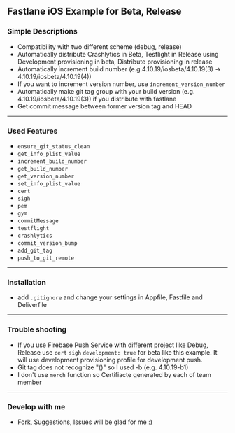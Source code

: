 ## Fastlane iOS Example for Beta, Release

### Simple Descriptions
* Compatibility with two different scheme (debug, release)
* Automatically distribute Crashlytics in Beta, Tesflight in Release using Development provisioning in beta, Distribute provisioning in release
* Automatically increment build number (e.g.4.10.19/iosbeta/4.10.19(3) -> 4.10.19/iosbeta/4.10.19(4))
* If you want to increment version number, use `increment_version_number`
* Automatically make git tag group with your build version (e.g. 4.10.19/iosbeta/4.10.19(3)) if you distribute with fastlane
* Get commit message between former version tag and HEAD

---
### Used Features
* `ensure_git_status_clean`
* `get_info_plist_value`
* `increment_build_number`
* `get_build_number`
* `get_version_number`
* `set_info_plist_value`
* `cert`
* `sigh`
* `pem`
* `gym`
* `commitMessage`
* `testflight`
* `crashlytics`
* `commit_version_bump`
* `add_git_tag`
* `push_to_git_remote`

---
### Installation
* add `.gitignore` and change your settings in Appfile, Fastfile and Deliverfile

---
### Trouble shooting
* If you use Firebase Push Service with different project like Debug, Release use `cert` `sigh` `development: true` for beta like this example. It will use development provisioning profile for development push.
* Git tag does not recognize "()" so I used -b (e.g. 4.10.19-b1)
* I don't use `merch` function so Certifiacte generated by each of team member

---
### Develop with me
* Fork, Suggestions, Issues will be glad for me :)
